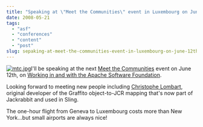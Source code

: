 ```yaml
---
title: "Speaking at \"Meet the Communities\" event in Luxembourg on June 12th"
date: 2008-05-21
tags: 
  - "asf"
  - "conferences"
  - "content"
  - "post"
slug: sepaking-at-meet-the-communities-event-in-luxembourg-on-june-12th
---
```


[![mtc.jpg](http://bdelacretaz.files.wordpress.com/2008/05/mtc.jpg)](http://www.mtc.lu/Prochain-Event.html)I'll be speaking at the next [Meet the Communities](http://www.mtc.lu/Prochain-Event.html) event on June 12th, on [Working in and with the Apache Software Foundation](http://www.mtc.lu/Prochain-Event/presentations.html#bdelacretaz).

Looking forward to meeting new people including [Christophe Lombart](http://www.linkedin.com/in/christophelombart), original developer of the Graffito object-to-JCR mapping that's now part of Jackrabbit and used in Sling.

The one-hour flight from Geneva to Luxembourg costs more than New York...but small airports are always nice!

